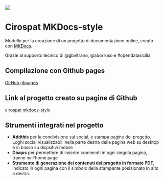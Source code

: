 
![](https://raw.githubusercontent.com/cirospat/mkdocs-style/main/docs/img/logo2.png)

# Cirospat MKDocs-style 
Modello per la creazione di un progetto di documentazione online, creato con [MKDocs](https://squidfunk.github.io/mkdocs-material/).

Grazie al supporto tecnico di @gbvitrano, @aborruso e #opendatasicilia


## Compilazione con Github pages
[GitHub ghpages](https://squidfunk.github.io/mkdocs-material/publishing-your-site/#with-github-actions) 


## Link al progetto creato su pagine di Github
[cirospat mkdocs-style](https://cirospat.github.io/mkdocs-style/)


## Strumenti integrati nel progetto
- **Addthis** per la condivisione sui social, e stampa pagine del progetto. Loghi social visualizzabili nella parte destra della pagina web su desktop e in basso su dispsitivi mobile
- **Disqus** per permettere di inserire commenti in ogni singola pagina, tranne nell'home page
- **Strumento di generazione dei contenuti del progetto in formato PDF**, indicato in ogni pagina con il simbolo della stampante posizionato in alto a destra. 
